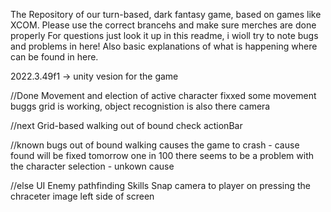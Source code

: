 The Repository of our turn-based, dark fantasy game, based on games like XCOM. Please use the correct brancehs and make sure merches are done properly
For questions just look it up in this readme, i wioll try to note bugs and problems in here!
Also basic explanations of what is happening where can be found in here.

2022.3.49f1 -> unity vesion for the game

//Done
Movement and election of active character fixxed some movement buggs
grid is working, object recognistion is also there
camera

//next
Grid-based walking
out of bound check
actionBar

//known bugs
out of bound walking causes the game to crash - cause found will be fixed tomorrow
one in 100 there seems to be a problem with the character selection - unkown cause

//else
UI
Enemy pathfinding
Skills
Snap camera to player on pressing the chraceter image left side of screen
